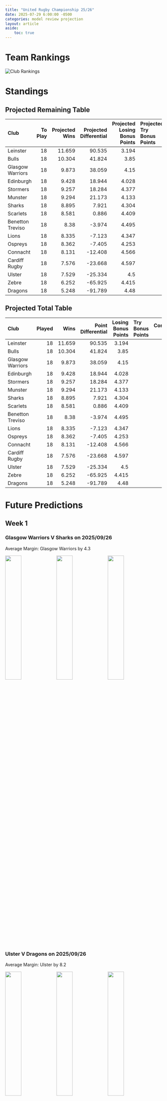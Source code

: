 ```yaml
---  
title: "United Rugby Championship 25/26"  
date: 2025-07-29 6:00:00 -0500  
categories: model review projection  
layout: article  
aside:  
    toc: true  
---
```

# Team Rankings


![Club Rankings](plots/rankings_United_Rugby_Championship_2526.png)
# Standings

## Projected Remaining Table


| Club             |   To Play |   Projected Wins |   Projected Differential |   Projected Losing Bonus Points | Projected Try Bonus Points   |   Projected Competition Points |
|:-----------------|----------:|-----------------:|-------------------------:|--------------------------------:|:-----------------------------|-------------------------------:|
| Leinster         |        18 |           11.659 |                   90.535 |                           3.194 |                              |                         51.292 |
| Bulls            |        18 |           10.304 |                   41.824 |                           3.85  |                              |                         46.876 |
| Glasgow Warriors |        18 |            9.873 |                   38.059 |                           4.15  |                              |                         45.426 |
| Edinburgh        |        18 |            9.428 |                   18.944 |                           4.028 |                              |                         43.554 |
| Stormers         |        18 |            9.257 |                   18.284 |                           4.377 |                              |                         43.251 |
| Munster          |        18 |            9.294 |                   21.173 |                           4.133 |                              |                         42.913 |
| Sharks           |        18 |            8.895 |                    7.921 |                           4.304 |                              |                         41.692 |
| Scarlets         |        18 |            8.581 |                    0.886 |                           4.409 |                              |                         40.531 |
| Benetton Treviso |        18 |            8.38  |                   -3.974 |                           4.495 |                              |                         39.921 |
| Lions            |        18 |            8.335 |                   -7.123 |                           4.347 |                              |                         39.565 |
| Ospreys          |        18 |            8.362 |                   -7.405 |                           4.253 |                              |                         39.377 |
| Connacht         |        18 |            8.131 |                  -12.408 |                           4.566 |                              |                         38.832 |
| Cardiff Rugby    |        18 |            7.576 |                  -23.668 |                           4.597 |                              |                         36.635 |
| Ulster           |        18 |            7.529 |                  -25.334 |                           4.5   |                              |                         36.29  |
| Zebre            |        18 |            6.252 |                  -65.925 |                           4.415 |                              |                         31.037 |
| Dragons          |        18 |            5.248 |                  -91.789 |                           4.48  |                              |                         26.906 |



## Projected Total Table


| Club             |   Played |   Wins |   Point Differential |   Losing Bonus Points | Try Bonus Points   |   Competition Points |
|:-----------------|---------:|-------:|---------------------:|----------------------:|:-------------------|---------------------:|
| Leinster         |       18 | 11.659 |               90.535 |                 3.194 |                    |               51.292 |
| Bulls            |       18 | 10.304 |               41.824 |                 3.85  |                    |               46.876 |
| Glasgow Warriors |       18 |  9.873 |               38.059 |                 4.15  |                    |               45.426 |
| Edinburgh        |       18 |  9.428 |               18.944 |                 4.028 |                    |               43.554 |
| Stormers         |       18 |  9.257 |               18.284 |                 4.377 |                    |               43.251 |
| Munster          |       18 |  9.294 |               21.173 |                 4.133 |                    |               42.913 |
| Sharks           |       18 |  8.895 |                7.921 |                 4.304 |                    |               41.692 |
| Scarlets         |       18 |  8.581 |                0.886 |                 4.409 |                    |               40.531 |
| Benetton Treviso |       18 |  8.38  |               -3.974 |                 4.495 |                    |               39.921 |
| Lions            |       18 |  8.335 |               -7.123 |                 4.347 |                    |               39.565 |
| Ospreys          |       18 |  8.362 |               -7.405 |                 4.253 |                    |               39.377 |
| Connacht         |       18 |  8.131 |              -12.408 |                 4.566 |                    |               38.832 |
| Cardiff Rugby    |       18 |  7.576 |              -23.668 |                 4.597 |                    |               36.635 |
| Ulster           |       18 |  7.529 |              -25.334 |                 4.5   |                    |               36.29  |
| Zebre            |       18 |  6.252 |              -65.925 |                 4.415 |                    |               31.037 |
| Dragons          |       18 |  5.248 |              -91.789 |                 4.48  |                    |               26.906 |



# Future Predictions

## Week 1

### Glasgow Warriors V Sharks on 2025/09/26


Average Margin: Glasgow Warriors by 4.3

<p float="left">
<img src="plots\2025-09-26-GlasgowWarriors_V_Sharks_performances.png" width="32%" />
<img src="plots\2025-09-26-GlasgowWarriors_V_Sharks_resultbar.png" width="32%" />
<img src="plots\2025-09-26-GlasgowWarriors_V_Sharks_spreads.png" width="32%" />
</p>

### Ulster V Dragons on 2025/09/26


Average Margin: Ulster by 8.2

<p float="left">
<img src="plots\2025-09-26-Ulster_V_Dragons_performances.png" width="32%" />
<img src="plots\2025-09-26-Ulster_V_Dragons_resultbar.png" width="32%" />
<img src="plots\2025-09-26-Ulster_V_Dragons_spreads.png" width="32%" />
</p>

### Stormers V Leinster on 2025/09/26


Average Margin: Leinster by 1.7

<p float="left">
<img src="plots\2025-09-26-Stormers_V_Leinster_performances.png" width="32%" />
<img src="plots\2025-09-26-Stormers_V_Leinster_resultbar.png" width="32%" />
<img src="plots\2025-09-26-Stormers_V_Leinster_spreads.png" width="32%" />
</p>

### Cardiff Rugby V Lions on 2025/09/27


Average Margin: Cardiff Rugby by 0.6

<p float="left">
<img src="plots\2025-09-27-CardiffRugby_V_Lions_performances.png" width="32%" />
<img src="plots\2025-09-27-CardiffRugby_V_Lions_resultbar.png" width="32%" />
<img src="plots\2025-09-27-CardiffRugby_V_Lions_spreads.png" width="32%" />
</p>

### Connacht V Benetton Treviso on 2025/09/27


Average Margin: Connacht by 3.3

<p float="left">
<img src="plots\2025-09-27-Connacht_V_BenettonTreviso_performances.png" width="32%" />
<img src="plots\2025-09-27-Connacht_V_BenettonTreviso_resultbar.png" width="32%" />
<img src="plots\2025-09-27-Connacht_V_BenettonTreviso_spreads.png" width="32%" />
</p>

### Bulls V Ospreys on 2025/09/27


Average Margin: Bulls by 6.6

<p float="left">
<img src="plots\2025-09-27-Bulls_V_Ospreys_performances.png" width="32%" />
<img src="plots\2025-09-27-Bulls_V_Ospreys_resultbar.png" width="32%" />
<img src="plots\2025-09-27-Bulls_V_Ospreys_spreads.png" width="32%" />
</p>

### Zebre V Edinburgh on 2025/09/27


Average Margin: Edinburgh by 3.3

<p float="left">
<img src="plots\2025-09-27-Zebre_V_Edinburgh_performances.png" width="32%" />
<img src="plots\2025-09-27-Zebre_V_Edinburgh_resultbar.png" width="32%" />
<img src="plots\2025-09-27-Zebre_V_Edinburgh_spreads.png" width="32%" />
</p>

### Scarlets V Munster on 2025/09/27


Average Margin: Scarlets by 0.3

<p float="left">
<img src="plots\2025-09-27-Scarlets_V_Munster_performances.png" width="32%" />
<img src="plots\2025-09-27-Scarlets_V_Munster_resultbar.png" width="32%" />
<img src="plots\2025-09-27-Scarlets_V_Munster_spreads.png" width="32%" />
</p>

## Week 2

### Edinburgh V Ulster on 2025/10/03


Average Margin: Edinburgh by 5.6

<p float="left">
<img src="plots\2025-10-03-Edinburgh_V_Ulster_performances.png" width="32%" />
<img src="plots\2025-10-03-Edinburgh_V_Ulster_resultbar.png" width="32%" />
<img src="plots\2025-10-03-Edinburgh_V_Ulster_spreads.png" width="32%" />
</p>

### Stormers V Ospreys on 2025/10/03


Average Margin: Stormers by 4.7

<p float="left">
<img src="plots\2025-10-03-Stormers_V_Ospreys_performances.png" width="32%" />
<img src="plots\2025-10-03-Stormers_V_Ospreys_resultbar.png" width="32%" />
<img src="plots\2025-10-03-Stormers_V_Ospreys_spreads.png" width="32%" />
</p>

### Dragons V Sharks on 2025/10/03


Average Margin: Sharks by 4.6

<p float="left">
<img src="plots\2025-10-03-Dragons_V_Sharks_performances.png" width="32%" />
<img src="plots\2025-10-03-Dragons_V_Sharks_resultbar.png" width="32%" />
<img src="plots\2025-10-03-Dragons_V_Sharks_spreads.png" width="32%" />
</p>

### Connacht V Scarlets on 2025/10/03


Average Margin: Connacht by 2.8

<p float="left">
<img src="plots\2025-10-03-Connacht_V_Scarlets_performances.png" width="32%" />
<img src="plots\2025-10-03-Connacht_V_Scarlets_resultbar.png" width="32%" />
<img src="plots\2025-10-03-Connacht_V_Scarlets_spreads.png" width="32%" />
</p>

### Munster V Cardiff Rugby on 2025/10/04


Average Margin: Munster by 5.9

<p float="left">
<img src="plots\2025-10-04-Munster_V_CardiffRugby_performances.png" width="32%" />
<img src="plots\2025-10-04-Munster_V_CardiffRugby_resultbar.png" width="32%" />
<img src="plots\2025-10-04-Munster_V_CardiffRugby_spreads.png" width="32%" />
</p>

### Bulls V Leinster on 2025/10/04


Average Margin: Leinster by 0.2

<p float="left">
<img src="plots\2025-10-04-Bulls_V_Leinster_performances.png" width="32%" />
<img src="plots\2025-10-04-Bulls_V_Leinster_resultbar.png" width="32%" />
<img src="plots\2025-10-04-Bulls_V_Leinster_spreads.png" width="32%" />
</p>

### Benetton Treviso V Glasgow Warriors on 2025/10/04


Average Margin: Benetton Treviso by 0.4

<p float="left">
<img src="plots\2025-10-04-BenettonTreviso_V_GlasgowWarriors_performances.png" width="32%" />
<img src="plots\2025-10-04-BenettonTreviso_V_GlasgowWarriors_resultbar.png" width="32%" />
<img src="plots\2025-10-04-BenettonTreviso_V_GlasgowWarriors_spreads.png" width="32%" />
</p>

### Zebre V Lions on 2025/10/04


Average Margin: Lions by 1.5

<p float="left">
<img src="plots\2025-10-04-Zebre_V_Lions_performances.png" width="32%" />
<img src="plots\2025-10-04-Zebre_V_Lions_resultbar.png" width="32%" />
<img src="plots\2025-10-04-Zebre_V_Lions_spreads.png" width="32%" />
</p>

## Week 3

### Munster V Edinburgh on 2025/10/10


Average Margin: Munster by 3.7

<p float="left">
<img src="plots\2025-10-10-Munster_V_Edinburgh_performances.png" width="32%" />
<img src="plots\2025-10-10-Munster_V_Edinburgh_resultbar.png" width="32%" />
<img src="plots\2025-10-10-Munster_V_Edinburgh_spreads.png" width="32%" />
</p>

### Scarlets V Stormers on 2025/10/10


Average Margin: Scarlets by 0.8

<p float="left">
<img src="plots\2025-10-10-Scarlets_V_Stormers_performances.png" width="32%" />
<img src="plots\2025-10-10-Scarlets_V_Stormers_resultbar.png" width="32%" />
<img src="plots\2025-10-10-Scarlets_V_Stormers_spreads.png" width="32%" />
</p>

### Ospreys V Zebre on 2025/10/11


Average Margin: Ospreys by 5.9

<p float="left">
<img src="plots\2025-10-11-Ospreys_V_Zebre_performances.png" width="32%" />
<img src="plots\2025-10-11-Ospreys_V_Zebre_resultbar.png" width="32%" />
<img src="plots\2025-10-11-Ospreys_V_Zebre_spreads.png" width="32%" />
</p>

### Leinster V Sharks on 2025/10/11


Average Margin: Leinster by 8.2

<p float="left">
<img src="plots\2025-10-11-Leinster_V_Sharks_performances.png" width="32%" />
<img src="plots\2025-10-11-Leinster_V_Sharks_resultbar.png" width="32%" />
<img src="plots\2025-10-11-Leinster_V_Sharks_spreads.png" width="32%" />
</p>

### Glasgow Warriors V Dragons on 2025/10/11


Average Margin: Glasgow Warriors by 10.7

<p float="left">
<img src="plots\2025-10-11-GlasgowWarriors_V_Dragons_performances.png" width="32%" />
<img src="plots\2025-10-11-GlasgowWarriors_V_Dragons_resultbar.png" width="32%" />
<img src="plots\2025-10-11-GlasgowWarriors_V_Dragons_spreads.png" width="32%" />
</p>

### Benetton Treviso V Lions on 2025/10/11


Average Margin: Benetton Treviso by 3.0

<p float="left">
<img src="plots\2025-10-11-BenettonTreviso_V_Lions_performances.png" width="32%" />
<img src="plots\2025-10-11-BenettonTreviso_V_Lions_resultbar.png" width="32%" />
<img src="plots\2025-10-11-BenettonTreviso_V_Lions_spreads.png" width="32%" />
</p>

### Ulster V Bulls on 2025/10/11


Average Margin: Bulls by 1.6

<p float="left">
<img src="plots\2025-10-11-Ulster_V_Bulls_performances.png" width="32%" />
<img src="plots\2025-10-11-Ulster_V_Bulls_resultbar.png" width="32%" />
<img src="plots\2025-10-11-Ulster_V_Bulls_spreads.png" width="32%" />
</p>

### Cardiff Rugby V Connacht on 2025/10/11


Average Margin: Cardiff Rugby by 1.2

<p float="left">
<img src="plots\2025-10-11-CardiffRugby_V_Connacht_performances.png" width="32%" />
<img src="plots\2025-10-11-CardiffRugby_V_Connacht_resultbar.png" width="32%" />
<img src="plots\2025-10-11-CardiffRugby_V_Connacht_spreads.png" width="32%" />
</p>

## Week 4

### Dragons V Cardiff Rugby on 2025/10/17


Average Margin: Cardiff Rugby by 2.2

<p float="left">
<img src="plots\2025-10-17-Dragons_V_CardiffRugby_performances.png" width="32%" />
<img src="plots\2025-10-17-Dragons_V_CardiffRugby_resultbar.png" width="32%" />
<img src="plots\2025-10-17-Dragons_V_CardiffRugby_spreads.png" width="32%" />
</p>

### Connacht V Bulls on 2025/10/17


Average Margin: Bulls by 0.4

<p float="left">
<img src="plots\2025-10-17-Connacht_V_Bulls_performances.png" width="32%" />
<img src="plots\2025-10-17-Connacht_V_Bulls_resultbar.png" width="32%" />
<img src="plots\2025-10-17-Connacht_V_Bulls_spreads.png" width="32%" />
</p>

### Edinburgh V Benetton Treviso on 2025/10/17


Average Margin: Edinburgh by 4.0

<p float="left">
<img src="plots\2025-10-17-Edinburgh_V_BenettonTreviso_performances.png" width="32%" />
<img src="plots\2025-10-17-Edinburgh_V_BenettonTreviso_resultbar.png" width="32%" />
<img src="plots\2025-10-17-Edinburgh_V_BenettonTreviso_spreads.png" width="32%" />
</p>

### Lions V Scarlets on 2025/10/18


Average Margin: Lions by 3.0

<p float="left">
<img src="plots\2025-10-18-Lions_V_Scarlets_performances.png" width="32%" />
<img src="plots\2025-10-18-Lions_V_Scarlets_resultbar.png" width="32%" />
<img src="plots\2025-10-18-Lions_V_Scarlets_spreads.png" width="32%" />
</p>

### Sharks V Ulster on 2025/10/18


Average Margin: Sharks by 5.4

<p float="left">
<img src="plots\2025-10-18-Sharks_V_Ulster_performances.png" width="32%" />
<img src="plots\2025-10-18-Sharks_V_Ulster_resultbar.png" width="32%" />
<img src="plots\2025-10-18-Sharks_V_Ulster_spreads.png" width="32%" />
</p>

### Leinster V Munster on 2025/10/18


Average Margin: Leinster by 7.0

<p float="left">
<img src="plots\2025-10-18-Leinster_V_Munster_performances.png" width="32%" />
<img src="plots\2025-10-18-Leinster_V_Munster_resultbar.png" width="32%" />
<img src="plots\2025-10-18-Leinster_V_Munster_spreads.png" width="32%" />
</p>

### Zebre V Stormers on 2025/10/18


Average Margin: Stormers by 3.0

<p float="left">
<img src="plots\2025-10-18-Zebre_V_Stormers_performances.png" width="32%" />
<img src="plots\2025-10-18-Zebre_V_Stormers_resultbar.png" width="32%" />
<img src="plots\2025-10-18-Zebre_V_Stormers_spreads.png" width="32%" />
</p>

### Ospreys V Glasgow Warriors on 2025/10/18


Average Margin: Glasgow Warriors by 0.1

<p float="left">
<img src="plots\2025-10-18-Ospreys_V_GlasgowWarriors_performances.png" width="32%" />
<img src="plots\2025-10-18-Ospreys_V_GlasgowWarriors_resultbar.png" width="32%" />
<img src="plots\2025-10-18-Ospreys_V_GlasgowWarriors_spreads.png" width="32%" />
</p>

## Week 5

### Glasgow Warriors V Bulls on 2025/10/24


Average Margin: Glasgow Warriors by 2.7

<p float="left">
<img src="plots\2025-10-24-GlasgowWarriors_V_Bulls_performances.png" width="32%" />
<img src="plots\2025-10-24-GlasgowWarriors_V_Bulls_resultbar.png" width="32%" />
<img src="plots\2025-10-24-GlasgowWarriors_V_Bulls_spreads.png" width="32%" />
</p>

### Lions V Ulster on 2025/10/25


Average Margin: Lions by 4.3

<p float="left">
<img src="plots\2025-10-25-Lions_V_Ulster_performances.png" width="32%" />
<img src="plots\2025-10-25-Lions_V_Ulster_resultbar.png" width="32%" />
<img src="plots\2025-10-25-Lions_V_Ulster_spreads.png" width="32%" />
</p>

### Benetton Treviso V Stormers on 2025/10/25


Average Margin: Benetton Treviso by 1.7

<p float="left">
<img src="plots\2025-10-25-BenettonTreviso_V_Stormers_performances.png" width="32%" />
<img src="plots\2025-10-25-BenettonTreviso_V_Stormers_resultbar.png" width="32%" />
<img src="plots\2025-10-25-BenettonTreviso_V_Stormers_spreads.png" width="32%" />
</p>

### Munster V Connacht on 2025/10/25


Average Margin: Munster by 4.8

<p float="left">
<img src="plots\2025-10-25-Munster_V_Connacht_performances.png" width="32%" />
<img src="plots\2025-10-25-Munster_V_Connacht_resultbar.png" width="32%" />
<img src="plots\2025-10-25-Munster_V_Connacht_spreads.png" width="32%" />
</p>

### Cardiff Rugby V Edinburgh on 2025/10/25


Average Margin: Edinburgh by 0.3

<p float="left">
<img src="plots\2025-10-25-CardiffRugby_V_Edinburgh_performances.png" width="32%" />
<img src="plots\2025-10-25-CardiffRugby_V_Edinburgh_resultbar.png" width="32%" />
<img src="plots\2025-10-25-CardiffRugby_V_Edinburgh_spreads.png" width="32%" />
</p>

### Dragons V Ospreys on 2025/10/25


Average Margin: Ospreys by 3.3

<p float="left">
<img src="plots\2025-10-25-Dragons_V_Ospreys_performances.png" width="32%" />
<img src="plots\2025-10-25-Dragons_V_Ospreys_resultbar.png" width="32%" />
<img src="plots\2025-10-25-Dragons_V_Ospreys_spreads.png" width="32%" />
</p>

### Leinster V Zebre on 2025/10/25


Average Margin: Leinster by 12.6

<p float="left">
<img src="plots\2025-10-25-Leinster_V_Zebre_performances.png" width="32%" />
<img src="plots\2025-10-25-Leinster_V_Zebre_resultbar.png" width="32%" />
<img src="plots\2025-10-25-Leinster_V_Zebre_spreads.png" width="32%" />
</p>

### Sharks V Scarlets on 2025/10/25


Average Margin: Sharks by 3.8

<p float="left">
<img src="plots\2025-10-25-Sharks_V_Scarlets_performances.png" width="32%" />
<img src="plots\2025-10-25-Sharks_V_Scarlets_resultbar.png" width="32%" />
<img src="plots\2025-10-25-Sharks_V_Scarlets_spreads.png" width="32%" />
</p>

## Week 6

### Ulster V Benetton Treviso on 2025/11/28


Average Margin: Ulster by 2.3

<p float="left">
<img src="plots\2025-11-28-Ulster_V_BenettonTreviso_performances.png" width="32%" />
<img src="plots\2025-11-28-Ulster_V_BenettonTreviso_resultbar.png" width="32%" />
<img src="plots\2025-11-28-Ulster_V_BenettonTreviso_spreads.png" width="32%" />
</p>

### Dragons V Leinster on 2025/11/28


Average Margin: Leinster by 7.7

<p float="left">
<img src="plots\2025-11-28-Dragons_V_Leinster_performances.png" width="32%" />
<img src="plots\2025-11-28-Dragons_V_Leinster_resultbar.png" width="32%" />
<img src="plots\2025-11-28-Dragons_V_Leinster_spreads.png" width="32%" />
</p>

### Munster V Stormers on 2025/11/29


Average Margin: Munster by 2.7

<p float="left">
<img src="plots\2025-11-29-Munster_V_Stormers_performances.png" width="32%" />
<img src="plots\2025-11-29-Munster_V_Stormers_resultbar.png" width="32%" />
<img src="plots\2025-11-29-Munster_V_Stormers_spreads.png" width="32%" />
</p>

### Edinburgh V Ospreys on 2025/11/29


Average Margin: Edinburgh by 4.6

<p float="left">
<img src="plots\2025-11-29-Edinburgh_V_Ospreys_performances.png" width="32%" />
<img src="plots\2025-11-29-Edinburgh_V_Ospreys_resultbar.png" width="32%" />
<img src="plots\2025-11-29-Edinburgh_V_Ospreys_spreads.png" width="32%" />
</p>

### Bulls V Lions on 2025/11/29


Average Margin: Bulls by 6.1

<p float="left">
<img src="plots\2025-11-29-Bulls_V_Lions_performances.png" width="32%" />
<img src="plots\2025-11-29-Bulls_V_Lions_resultbar.png" width="32%" />
<img src="plots\2025-11-29-Bulls_V_Lions_spreads.png" width="32%" />
</p>

### Connacht V Sharks on 2025/11/29


Average Margin: Connacht by 2.0

<p float="left">
<img src="plots\2025-11-29-Connacht_V_Sharks_performances.png" width="32%" />
<img src="plots\2025-11-29-Connacht_V_Sharks_resultbar.png" width="32%" />
<img src="plots\2025-11-29-Connacht_V_Sharks_spreads.png" width="32%" />
</p>

### Zebre V Cardiff Rugby on 2025/11/29


Average Margin: Zebre by 1.4

<p float="left">
<img src="plots\2025-11-29-Zebre_V_CardiffRugby_performances.png" width="32%" />
<img src="plots\2025-11-29-Zebre_V_CardiffRugby_resultbar.png" width="32%" />
<img src="plots\2025-11-29-Zebre_V_CardiffRugby_spreads.png" width="32%" />
</p>

### Scarlets V Glasgow Warriors on 2025/11/29


Average Margin: Scarlets by 0.6

<p float="left">
<img src="plots\2025-11-29-Scarlets_V_GlasgowWarriors_performances.png" width="32%" />
<img src="plots\2025-11-29-Scarlets_V_GlasgowWarriors_resultbar.png" width="32%" />
<img src="plots\2025-11-29-Scarlets_V_GlasgowWarriors_spreads.png" width="32%" />
</p>

## Week 7

### Leinster V Ulster on 2025/12/19


Average Margin: Leinster by 9.4

<p float="left">
<img src="plots\2025-12-19-Leinster_V_Ulster_performances.png" width="32%" />
<img src="plots\2025-12-19-Leinster_V_Ulster_resultbar.png" width="32%" />
<img src="plots\2025-12-19-Leinster_V_Ulster_spreads.png" width="32%" />
</p>

### Cardiff Rugby V Scarlets on 2025/12/19


Average Margin: Cardiff Rugby by 1.1

<p float="left">
<img src="plots\2025-12-19-CardiffRugby_V_Scarlets_performances.png" width="32%" />
<img src="plots\2025-12-19-CardiffRugby_V_Scarlets_resultbar.png" width="32%" />
<img src="plots\2025-12-19-CardiffRugby_V_Scarlets_spreads.png" width="32%" />
</p>

### Benetton Treviso V Zebre on 2025/12/20


Average Margin: Benetton Treviso by 6.2

<p float="left">
<img src="plots\2025-12-20-BenettonTreviso_V_Zebre_performances.png" width="32%" />
<img src="plots\2025-12-20-BenettonTreviso_V_Zebre_resultbar.png" width="32%" />
<img src="plots\2025-12-20-BenettonTreviso_V_Zebre_spreads.png" width="32%" />
</p>

### Stormers V Lions on 2025/12/20


Average Margin: Stormers by 4.5

<p float="left">
<img src="plots\2025-12-20-Stormers_V_Lions_performances.png" width="32%" />
<img src="plots\2025-12-20-Stormers_V_Lions_resultbar.png" width="32%" />
<img src="plots\2025-12-20-Stormers_V_Lions_spreads.png" width="32%" />
</p>

### Ospreys V Munster on 2025/12/20


Average Margin: Ospreys by 1.0

<p float="left">
<img src="plots\2025-12-20-Ospreys_V_Munster_performances.png" width="32%" />
<img src="plots\2025-12-20-Ospreys_V_Munster_resultbar.png" width="32%" />
<img src="plots\2025-12-20-Ospreys_V_Munster_spreads.png" width="32%" />
</p>

### Dragons V Connacht on 2025/12/20


Average Margin: Connacht by 2.3

<p float="left">
<img src="plots\2025-12-20-Dragons_V_Connacht_performances.png" width="32%" />
<img src="plots\2025-12-20-Dragons_V_Connacht_resultbar.png" width="32%" />
<img src="plots\2025-12-20-Dragons_V_Connacht_spreads.png" width="32%" />
</p>

### Sharks V Bulls on 2025/12/20


Average Margin: Sharks by 0.2

<p float="left">
<img src="plots\2025-12-20-Sharks_V_Bulls_performances.png" width="32%" />
<img src="plots\2025-12-20-Sharks_V_Bulls_resultbar.png" width="32%" />
<img src="plots\2025-12-20-Sharks_V_Bulls_spreads.png" width="32%" />
</p>

### Glasgow Warriors V Edinburgh on 2025/12/20


Average Margin: Glasgow Warriors by 4.1

<p float="left">
<img src="plots\2025-12-20-GlasgowWarriors_V_Edinburgh_performances.png" width="32%" />
<img src="plots\2025-12-20-GlasgowWarriors_V_Edinburgh_resultbar.png" width="32%" />
<img src="plots\2025-12-20-GlasgowWarriors_V_Edinburgh_spreads.png" width="32%" />
</p>

## Week 8

### Lions V Sharks on 2025/12/25


Average Margin: Lions by 1.8

<p float="left">
<img src="plots\2025-12-25-Lions_V_Sharks_performances.png" width="32%" />
<img src="plots\2025-12-25-Lions_V_Sharks_resultbar.png" width="32%" />
<img src="plots\2025-12-25-Lions_V_Sharks_spreads.png" width="32%" />
</p>

### Bulls V Stormers on 2025/12/25


Average Margin: Bulls by 3.9

<p float="left">
<img src="plots\2025-12-25-Bulls_V_Stormers_performances.png" width="32%" />
<img src="plots\2025-12-25-Bulls_V_Stormers_resultbar.png" width="32%" />
<img src="plots\2025-12-25-Bulls_V_Stormers_spreads.png" width="32%" />
</p>

### Cardiff Rugby V Dragons on 2025/12/26


Average Margin: Cardiff Rugby by 5.9

<p float="left">
<img src="plots\2025-12-26-CardiffRugby_V_Dragons_performances.png" width="32%" />
<img src="plots\2025-12-26-CardiffRugby_V_Dragons_resultbar.png" width="32%" />
<img src="plots\2025-12-26-CardiffRugby_V_Dragons_spreads.png" width="32%" />
</p>

### Scarlets V Ospreys on 2025/12/26


Average Margin: Scarlets by 3.7

<p float="left">
<img src="plots\2025-12-26-Scarlets_V_Ospreys_performances.png" width="32%" />
<img src="plots\2025-12-26-Scarlets_V_Ospreys_resultbar.png" width="32%" />
<img src="plots\2025-12-26-Scarlets_V_Ospreys_spreads.png" width="32%" />
</p>

### Edinburgh V Glasgow Warriors on 2025/12/27


Average Margin: Edinburgh by 1.7

<p float="left">
<img src="plots\2025-12-27-Edinburgh_V_GlasgowWarriors_performances.png" width="32%" />
<img src="plots\2025-12-27-Edinburgh_V_GlasgowWarriors_resultbar.png" width="32%" />
<img src="plots\2025-12-27-Edinburgh_V_GlasgowWarriors_spreads.png" width="32%" />
</p>

### Zebre V Benetton Treviso on 2025/12/27


Average Margin: Benetton Treviso by 0.5

<p float="left">
<img src="plots\2025-12-27-Zebre_V_BenettonTreviso_performances.png" width="32%" />
<img src="plots\2025-12-27-Zebre_V_BenettonTreviso_resultbar.png" width="32%" />
<img src="plots\2025-12-27-Zebre_V_BenettonTreviso_spreads.png" width="32%" />
</p>

### Munster V Leinster on 2025/12/27


Average Margin: Leinster by 0.4

<p float="left">
<img src="plots\2025-12-27-Munster_V_Leinster_performances.png" width="32%" />
<img src="plots\2025-12-27-Munster_V_Leinster_resultbar.png" width="32%" />
<img src="plots\2025-12-27-Munster_V_Leinster_spreads.png" width="32%" />
</p>

### Connacht V Ulster on 2025/12/27


Average Margin: Connacht by 3.9

<p float="left">
<img src="plots\2025-12-27-Connacht_V_Ulster_performances.png" width="32%" />
<img src="plots\2025-12-27-Connacht_V_Ulster_resultbar.png" width="32%" />
<img src="plots\2025-12-27-Connacht_V_Ulster_spreads.png" width="32%" />
</p>

## Week 9

### Dragons V Scarlets on 2026/01/01


Average Margin: Scarlets by 1.9

<p float="left">
<img src="plots\2026-01-01-Dragons_V_Scarlets_performances.png" width="32%" />
<img src="plots\2026-01-01-Dragons_V_Scarlets_resultbar.png" width="32%" />
<img src="plots\2026-01-01-Dragons_V_Scarlets_spreads.png" width="32%" />
</p>

### Ospreys V Cardiff Rugby on 2026/01/01


Average Margin: Ospreys by 3.7

<p float="left">
<img src="plots\2026-01-01-Ospreys_V_CardiffRugby_performances.png" width="32%" />
<img src="plots\2026-01-01-Ospreys_V_CardiffRugby_resultbar.png" width="32%" />
<img src="plots\2026-01-01-Ospreys_V_CardiffRugby_spreads.png" width="32%" />
</p>

### Ulster V Munster on 2026/01/02


Average Margin: Ulster by 1.1

<p float="left">
<img src="plots\2026-01-02-Ulster_V_Munster_performances.png" width="32%" />
<img src="plots\2026-01-02-Ulster_V_Munster_resultbar.png" width="32%" />
<img src="plots\2026-01-02-Ulster_V_Munster_spreads.png" width="32%" />
</p>

### Leinster V Connacht on 2026/01/03


Average Margin: Leinster by 8.6

<p float="left">
<img src="plots\2026-01-03-Leinster_V_Connacht_performances.png" width="32%" />
<img src="plots\2026-01-03-Leinster_V_Connacht_resultbar.png" width="32%" />
<img src="plots\2026-01-03-Leinster_V_Connacht_spreads.png" width="32%" />
</p>

### Benetton Treviso V Edinburgh on 2026/01/03


Average Margin: Benetton Treviso by 2.2

<p float="left">
<img src="plots\2026-01-03-BenettonTreviso_V_Edinburgh_performances.png" width="32%" />
<img src="plots\2026-01-03-BenettonTreviso_V_Edinburgh_resultbar.png" width="32%" />
<img src="plots\2026-01-03-BenettonTreviso_V_Edinburgh_spreads.png" width="32%" />
</p>

### Sharks V Lions on 2026/01/03


Average Margin: Sharks by 3.5

<p float="left">
<img src="plots\2026-01-03-Sharks_V_Lions_performances.png" width="32%" />
<img src="plots\2026-01-03-Sharks_V_Lions_resultbar.png" width="32%" />
<img src="plots\2026-01-03-Sharks_V_Lions_spreads.png" width="32%" />
</p>

### Stormers V Bulls on 2026/01/03


Average Margin: Stormers by 2.1

<p float="left">
<img src="plots\2026-01-03-Stormers_V_Bulls_performances.png" width="32%" />
<img src="plots\2026-01-03-Stormers_V_Bulls_resultbar.png" width="32%" />
<img src="plots\2026-01-03-Stormers_V_Bulls_spreads.png" width="32%" />
</p>

### Glasgow Warriors V Zebre on 2026/01/03


Average Margin: Glasgow Warriors by 7.2

<p float="left">
<img src="plots\2026-01-03-GlasgowWarriors_V_Zebre_performances.png" width="32%" />
<img src="plots\2026-01-03-GlasgowWarriors_V_Zebre_resultbar.png" width="32%" />
<img src="plots\2026-01-03-GlasgowWarriors_V_Zebre_spreads.png" width="32%" />
</p>

## Week 10

### Edinburgh V Bulls on 2026/01/23


Average Margin: Edinburgh by 0.7

<p float="left">
<img src="plots\2026-01-23-Edinburgh_V_Bulls_performances.png" width="32%" />
<img src="plots\2026-01-23-Edinburgh_V_Bulls_resultbar.png" width="32%" />
<img src="plots\2026-01-23-Edinburgh_V_Bulls_spreads.png" width="32%" />
</p>

### Munster V Dragons on 2026/01/23


Average Margin: Munster by 9.2

<p float="left">
<img src="plots\2026-01-23-Munster_V_Dragons_performances.png" width="32%" />
<img src="plots\2026-01-23-Munster_V_Dragons_resultbar.png" width="32%" />
<img src="plots\2026-01-23-Munster_V_Dragons_spreads.png" width="32%" />
</p>

### Ospreys V Lions on 2026/01/23


Average Margin: Ospreys by 2.7

<p float="left">
<img src="plots\2026-01-23-Ospreys_V_Lions_performances.png" width="32%" />
<img src="plots\2026-01-23-Ospreys_V_Lions_resultbar.png" width="32%" />
<img src="plots\2026-01-23-Ospreys_V_Lions_spreads.png" width="32%" />
</p>

### Connacht V Leinster on 2026/01/24


Average Margin: Leinster by 2.4

<p float="left">
<img src="plots\2026-01-24-Connacht_V_Leinster_performances.png" width="32%" />
<img src="plots\2026-01-24-Connacht_V_Leinster_resultbar.png" width="32%" />
<img src="plots\2026-01-24-Connacht_V_Leinster_spreads.png" width="32%" />
</p>

### Cardiff Rugby V Benetton Treviso on 2026/01/24


Average Margin: Cardiff Rugby by 1.3

<p float="left">
<img src="plots\2026-01-24-CardiffRugby_V_BenettonTreviso_performances.png" width="32%" />
<img src="plots\2026-01-24-CardiffRugby_V_BenettonTreviso_resultbar.png" width="32%" />
<img src="plots\2026-01-24-CardiffRugby_V_BenettonTreviso_spreads.png" width="32%" />
</p>

### Stormers V Sharks on 2026/01/24


Average Margin: Stormers by 2.8

<p float="left">
<img src="plots\2026-01-24-Stormers_V_Sharks_performances.png" width="32%" />
<img src="plots\2026-01-24-Stormers_V_Sharks_resultbar.png" width="32%" />
<img src="plots\2026-01-24-Stormers_V_Sharks_spreads.png" width="32%" />
</p>

### Zebre V Glasgow Warriors on 2026/01/24


Average Margin: Glasgow Warriors by 2.1

<p float="left">
<img src="plots\2026-01-24-Zebre_V_GlasgowWarriors_performances.png" width="32%" />
<img src="plots\2026-01-24-Zebre_V_GlasgowWarriors_resultbar.png" width="32%" />
<img src="plots\2026-01-24-Zebre_V_GlasgowWarriors_spreads.png" width="32%" />
</p>

### Scarlets V Ulster on 2026/01/24


Average Margin: Scarlets by 3.3

<p float="left">
<img src="plots\2026-01-24-Scarlets_V_Ulster_performances.png" width="32%" />
<img src="plots\2026-01-24-Scarlets_V_Ulster_resultbar.png" width="32%" />
<img src="plots\2026-01-24-Scarlets_V_Ulster_spreads.png" width="32%" />
</p>

## Week 11

### Glasgow Warriors V Munster on 2026/01/30


Average Margin: Glasgow Warriors by 3.3

<p float="left">
<img src="plots\2026-01-30-GlasgowWarriors_V_Munster_performances.png" width="32%" />
<img src="plots\2026-01-30-GlasgowWarriors_V_Munster_resultbar.png" width="32%" />
<img src="plots\2026-01-30-GlasgowWarriors_V_Munster_spreads.png" width="32%" />
</p>

### Benetton Treviso V Scarlets on 2026/01/30


Average Margin: Benetton Treviso by 2.4

<p float="left">
<img src="plots\2026-01-30-BenettonTreviso_V_Scarlets_performances.png" width="32%" />
<img src="plots\2026-01-30-BenettonTreviso_V_Scarlets_resultbar.png" width="32%" />
<img src="plots\2026-01-30-BenettonTreviso_V_Scarlets_spreads.png" width="32%" />
</p>

### Lions V Bulls on 2026/01/31


Average Margin: Lions by 0.3

<p float="left">
<img src="plots\2026-01-31-Lions_V_Bulls_performances.png" width="32%" />
<img src="plots\2026-01-31-Lions_V_Bulls_resultbar.png" width="32%" />
<img src="plots\2026-01-31-Lions_V_Bulls_spreads.png" width="32%" />
</p>

### Ospreys V Dragons on 2026/01/31


Average Margin: Ospreys by 6.6

<p float="left">
<img src="plots\2026-01-31-Ospreys_V_Dragons_performances.png" width="32%" />
<img src="plots\2026-01-31-Ospreys_V_Dragons_resultbar.png" width="32%" />
<img src="plots\2026-01-31-Ospreys_V_Dragons_spreads.png" width="32%" />
</p>

### Ulster V Cardiff Rugby on 2026/01/31


Average Margin: Ulster by 3.5

<p float="left">
<img src="plots\2026-01-31-Ulster_V_CardiffRugby_performances.png" width="32%" />
<img src="plots\2026-01-31-Ulster_V_CardiffRugby_resultbar.png" width="32%" />
<img src="plots\2026-01-31-Ulster_V_CardiffRugby_spreads.png" width="32%" />
</p>

### Sharks V Stormers on 2026/01/31


Average Margin: Sharks by 1.3

<p float="left">
<img src="plots\2026-01-31-Sharks_V_Stormers_performances.png" width="32%" />
<img src="plots\2026-01-31-Sharks_V_Stormers_resultbar.png" width="32%" />
<img src="plots\2026-01-31-Sharks_V_Stormers_spreads.png" width="32%" />
</p>

### Zebre V Connacht on 2026/01/31


Average Margin: Zebre by 0.6

<p float="left">
<img src="plots\2026-01-31-Zebre_V_Connacht_performances.png" width="32%" />
<img src="plots\2026-01-31-Zebre_V_Connacht_resultbar.png" width="32%" />
<img src="plots\2026-01-31-Zebre_V_Connacht_spreads.png" width="32%" />
</p>

### Leinster V Edinburgh on 2026/01/31


Average Margin: Leinster by 6.7

<p float="left">
<img src="plots\2026-01-31-Leinster_V_Edinburgh_performances.png" width="32%" />
<img src="plots\2026-01-31-Leinster_V_Edinburgh_resultbar.png" width="32%" />
<img src="plots\2026-01-31-Leinster_V_Edinburgh_spreads.png" width="32%" />
</p>

## Week 12

### Edinburgh V Scarlets on 2026/02/27


Average Margin: Edinburgh by 4.1

<p float="left">
<img src="plots\2026-02-27-Edinburgh_V_Scarlets_performances.png" width="32%" />
<img src="plots\2026-02-27-Edinburgh_V_Scarlets_resultbar.png" width="32%" />
<img src="plots\2026-02-27-Edinburgh_V_Scarlets_spreads.png" width="32%" />
</p>

### Cardiff Rugby V Leinster on 2026/02/27


Average Margin: Leinster by 2.6

<p float="left">
<img src="plots\2026-02-27-CardiffRugby_V_Leinster_performances.png" width="32%" />
<img src="plots\2026-02-27-CardiffRugby_V_Leinster_resultbar.png" width="32%" />
<img src="plots\2026-02-27-CardiffRugby_V_Leinster_spreads.png" width="32%" />
</p>

### Munster V Zebre on 2026/02/28


Average Margin: Munster by 6.3

<p float="left">
<img src="plots\2026-02-28-Munster_V_Zebre_performances.png" width="32%" />
<img src="plots\2026-02-28-Munster_V_Zebre_resultbar.png" width="32%" />
<img src="plots\2026-02-28-Munster_V_Zebre_spreads.png" width="32%" />
</p>

### Connacht V Glasgow Warriors on 2026/02/28


Average Margin: Connacht by 1.1

<p float="left">
<img src="plots\2026-02-28-Connacht_V_GlasgowWarriors_performances.png" width="32%" />
<img src="plots\2026-02-28-Connacht_V_GlasgowWarriors_resultbar.png" width="32%" />
<img src="plots\2026-02-28-Connacht_V_GlasgowWarriors_spreads.png" width="32%" />
</p>

### Bulls V Sharks on 2026/02/28


Average Margin: Bulls by 4.2

<p float="left">
<img src="plots\2026-02-28-Bulls_V_Sharks_performances.png" width="32%" />
<img src="plots\2026-02-28-Bulls_V_Sharks_resultbar.png" width="32%" />
<img src="plots\2026-02-28-Bulls_V_Sharks_spreads.png" width="32%" />
</p>

### Dragons V Benetton Treviso on 2026/02/28


Average Margin: Benetton Treviso by 1.1

<p float="left">
<img src="plots\2026-02-28-Dragons_V_BenettonTreviso_performances.png" width="32%" />
<img src="plots\2026-02-28-Dragons_V_BenettonTreviso_resultbar.png" width="32%" />
<img src="plots\2026-02-28-Dragons_V_BenettonTreviso_spreads.png" width="32%" />
</p>

### Ospreys V Ulster on 2026/02/28


Average Margin: Ospreys by 2.9

<p float="left">
<img src="plots\2026-02-28-Ospreys_V_Ulster_performances.png" width="32%" />
<img src="plots\2026-02-28-Ospreys_V_Ulster_resultbar.png" width="32%" />
<img src="plots\2026-02-28-Ospreys_V_Ulster_spreads.png" width="32%" />
</p>

### Lions V Stormers on 2026/02/28


Average Margin: Lions by 1.9

<p float="left">
<img src="plots\2026-02-28-Lions_V_Stormers_performances.png" width="32%" />
<img src="plots\2026-02-28-Lions_V_Stormers_resultbar.png" width="32%" />
<img src="plots\2026-02-28-Lions_V_Stormers_spreads.png" width="32%" />
</p>

## Week 13

### Bulls V Cardiff Rugby on 2026/03/20


Average Margin: Bulls by 6.7

<p float="left">
<img src="plots\2026-03-20-Bulls_V_CardiffRugby_performances.png" width="32%" />
<img src="plots\2026-03-20-Bulls_V_CardiffRugby_resultbar.png" width="32%" />
<img src="plots\2026-03-20-Bulls_V_CardiffRugby_spreads.png" width="32%" />
</p>

### Scarlets V Zebre on 2026/03/20


Average Margin: Scarlets by 5.4

<p float="left">
<img src="plots\2026-03-20-Scarlets_V_Zebre_performances.png" width="32%" />
<img src="plots\2026-03-20-Scarlets_V_Zebre_resultbar.png" width="32%" />
<img src="plots\2026-03-20-Scarlets_V_Zebre_spreads.png" width="32%" />
</p>

### Ulster V Connacht on 2026/03/20


Average Margin: Ulster by 2.8

<p float="left">
<img src="plots\2026-03-20-Ulster_V_Connacht_performances.png" width="32%" />
<img src="plots\2026-03-20-Ulster_V_Connacht_resultbar.png" width="32%" />
<img src="plots\2026-03-20-Ulster_V_Connacht_spreads.png" width="32%" />
</p>

### Sharks V Munster on 2026/03/21


Average Margin: Sharks by 2.0

<p float="left">
<img src="plots\2026-03-21-Sharks_V_Munster_performances.png" width="32%" />
<img src="plots\2026-03-21-Sharks_V_Munster_resultbar.png" width="32%" />
<img src="plots\2026-03-21-Sharks_V_Munster_spreads.png" width="32%" />
</p>

### Benetton Treviso V Ospreys on 2026/03/21


Average Margin: Benetton Treviso by 3.5

<p float="left">
<img src="plots\2026-03-21-BenettonTreviso_V_Ospreys_performances.png" width="32%" />
<img src="plots\2026-03-21-BenettonTreviso_V_Ospreys_resultbar.png" width="32%" />
<img src="plots\2026-03-21-BenettonTreviso_V_Ospreys_spreads.png" width="32%" />
</p>

### Glasgow Warriors V Leinster on 2026/03/21


Average Margin: Glasgow Warriors by 0.8

<p float="left">
<img src="plots\2026-03-21-GlasgowWarriors_V_Leinster_performances.png" width="32%" />
<img src="plots\2026-03-21-GlasgowWarriors_V_Leinster_resultbar.png" width="32%" />
<img src="plots\2026-03-21-GlasgowWarriors_V_Leinster_spreads.png" width="32%" />
</p>

### Stormers V Dragons on 2026/03/21


Average Margin: Stormers by 6.9

<p float="left">
<img src="plots\2026-03-21-Stormers_V_Dragons_performances.png" width="32%" />
<img src="plots\2026-03-21-Stormers_V_Dragons_resultbar.png" width="32%" />
<img src="plots\2026-03-21-Stormers_V_Dragons_spreads.png" width="32%" />
</p>

### Lions V Edinburgh on 2026/03/21


Average Margin: Lions by 1.7

<p float="left">
<img src="plots\2026-03-21-Lions_V_Edinburgh_performances.png" width="32%" />
<img src="plots\2026-03-21-Lions_V_Edinburgh_resultbar.png" width="32%" />
<img src="plots\2026-03-21-Lions_V_Edinburgh_spreads.png" width="32%" />
</p>

## Week 14

### Sharks V Cardiff Rugby on 2026/03/27


Average Margin: Sharks by 5.0

<p float="left">
<img src="plots\2026-03-27-Sharks_V_CardiffRugby_performances.png" width="32%" />
<img src="plots\2026-03-27-Sharks_V_CardiffRugby_resultbar.png" width="32%" />
<img src="plots\2026-03-27-Sharks_V_CardiffRugby_spreads.png" width="32%" />
</p>

### Glasgow Warriors V Benetton Treviso on 2026/03/27


Average Margin: Glasgow Warriors by 4.9

<p float="left">
<img src="plots\2026-03-27-GlasgowWarriors_V_BenettonTreviso_performances.png" width="32%" />
<img src="plots\2026-03-27-GlasgowWarriors_V_BenettonTreviso_resultbar.png" width="32%" />
<img src="plots\2026-03-27-GlasgowWarriors_V_BenettonTreviso_spreads.png" width="32%" />
</p>

### Stormers V Edinburgh on 2026/03/28


Average Margin: Stormers by 2.6

<p float="left">
<img src="plots\2026-03-28-Stormers_V_Edinburgh_performances.png" width="32%" />
<img src="plots\2026-03-28-Stormers_V_Edinburgh_resultbar.png" width="32%" />
<img src="plots\2026-03-28-Stormers_V_Edinburgh_spreads.png" width="32%" />
</p>

### Bulls V Munster on 2026/03/28


Average Margin: Bulls by 4.2

<p float="left">
<img src="plots\2026-03-28-Bulls_V_Munster_performances.png" width="32%" />
<img src="plots\2026-03-28-Bulls_V_Munster_resultbar.png" width="32%" />
<img src="plots\2026-03-28-Bulls_V_Munster_spreads.png" width="32%" />
</p>

### Connacht V Ospreys on 2026/03/28


Average Margin: Connacht by 3.5

<p float="left">
<img src="plots\2026-03-28-Connacht_V_Ospreys_performances.png" width="32%" />
<img src="plots\2026-03-28-Connacht_V_Ospreys_resultbar.png" width="32%" />
<img src="plots\2026-03-28-Connacht_V_Ospreys_spreads.png" width="32%" />
</p>

### Zebre V Ulster on 2026/03/28


Average Margin: Zebre by 1.5

<p float="left">
<img src="plots\2026-03-28-Zebre_V_Ulster_performances.png" width="32%" />
<img src="plots\2026-03-28-Zebre_V_Ulster_resultbar.png" width="32%" />
<img src="plots\2026-03-28-Zebre_V_Ulster_spreads.png" width="32%" />
</p>

### Lions V Dragons on 2026/03/28


Average Margin: Lions by 6.5

<p float="left">
<img src="plots\2026-03-28-Lions_V_Dragons_performances.png" width="32%" />
<img src="plots\2026-03-28-Lions_V_Dragons_resultbar.png" width="32%" />
<img src="plots\2026-03-28-Lions_V_Dragons_spreads.png" width="32%" />
</p>

### Leinster V Scarlets on 2026/03/28


Average Margin: Leinster by 7.1

<p float="left">
<img src="plots\2026-03-28-Leinster_V_Scarlets_performances.png" width="32%" />
<img src="plots\2026-03-28-Leinster_V_Scarlets_resultbar.png" width="32%" />
<img src="plots\2026-03-28-Leinster_V_Scarlets_spreads.png" width="32%" />
</p>

## Week 15

### Edinburgh V Zebre on 2026/04/17


Average Margin: Edinburgh by 6.4

<p float="left">
<img src="plots\2026-04-17-Edinburgh_V_Zebre_performances.png" width="32%" />
<img src="plots\2026-04-17-Edinburgh_V_Zebre_resultbar.png" width="32%" />
<img src="plots\2026-04-17-Edinburgh_V_Zebre_spreads.png" width="32%" />
</p>

### Dragons V Bulls on 2026/04/17


Average Margin: Bulls by 2.7

<p float="left">
<img src="plots\2026-04-17-Dragons_V_Bulls_performances.png" width="32%" />
<img src="plots\2026-04-17-Dragons_V_Bulls_resultbar.png" width="32%" />
<img src="plots\2026-04-17-Dragons_V_Bulls_spreads.png" width="32%" />
</p>

### Ulster V Leinster on 2026/04/17


Average Margin: Leinster by 1.6

<p float="left">
<img src="plots\2026-04-17-Ulster_V_Leinster_performances.png" width="32%" />
<img src="plots\2026-04-17-Ulster_V_Leinster_resultbar.png" width="32%" />
<img src="plots\2026-04-17-Ulster_V_Leinster_spreads.png" width="32%" />
</p>

### Scarlets V Cardiff Rugby on 2026/04/18


Average Margin: Scarlets by 4.1

<p float="left">
<img src="plots\2026-04-18-Scarlets_V_CardiffRugby_performances.png" width="32%" />
<img src="plots\2026-04-18-Scarlets_V_CardiffRugby_resultbar.png" width="32%" />
<img src="plots\2026-04-18-Scarlets_V_CardiffRugby_spreads.png" width="32%" />
</p>

### Benetton Treviso V Munster on 2026/04/18


Average Margin: Benetton Treviso by 1.1

<p float="left">
<img src="plots\2026-04-18-BenettonTreviso_V_Munster_performances.png" width="32%" />
<img src="plots\2026-04-18-BenettonTreviso_V_Munster_resultbar.png" width="32%" />
<img src="plots\2026-04-18-BenettonTreviso_V_Munster_spreads.png" width="32%" />
</p>

### Ospreys V Sharks on 2026/04/18


Average Margin: Ospreys by 0.8

<p float="left">
<img src="plots\2026-04-18-Ospreys_V_Sharks_performances.png" width="32%" />
<img src="plots\2026-04-18-Ospreys_V_Sharks_resultbar.png" width="32%" />
<img src="plots\2026-04-18-Ospreys_V_Sharks_spreads.png" width="32%" />
</p>

### Lions V Glasgow Warriors on 2026/04/18


Average Margin: Lions by 0.6

<p float="left">
<img src="plots\2026-04-18-Lions_V_GlasgowWarriors_performances.png" width="32%" />
<img src="plots\2026-04-18-Lions_V_GlasgowWarriors_resultbar.png" width="32%" />
<img src="plots\2026-04-18-Lions_V_GlasgowWarriors_spreads.png" width="32%" />
</p>

### Stormers V Connacht on 2026/04/18


Average Margin: Stormers by 4.4

<p float="left">
<img src="plots\2026-04-18-Stormers_V_Connacht_performances.png" width="32%" />
<img src="plots\2026-04-18-Stormers_V_Connacht_resultbar.png" width="32%" />
<img src="plots\2026-04-18-Stormers_V_Connacht_spreads.png" width="32%" />
</p>

## Week 16

### Cardiff Rugby V Ospreys on 2026/04/24


Average Margin: Cardiff Rugby by 2.5

<p float="left">
<img src="plots\2026-04-24-CardiffRugby_V_Ospreys_performances.png" width="32%" />
<img src="plots\2026-04-24-CardiffRugby_V_Ospreys_resultbar.png" width="32%" />
<img src="plots\2026-04-24-CardiffRugby_V_Ospreys_spreads.png" width="32%" />
</p>

### Edinburgh V Sharks on 2026/04/24


Average Margin: Edinburgh by 3.3

<p float="left">
<img src="plots\2026-04-24-Edinburgh_V_Sharks_performances.png" width="32%" />
<img src="plots\2026-04-24-Edinburgh_V_Sharks_resultbar.png" width="32%" />
<img src="plots\2026-04-24-Edinburgh_V_Sharks_spreads.png" width="32%" />
</p>

### Zebre V Dragons on 2026/04/24


Average Margin: Zebre by 4.0

<p float="left">
<img src="plots\2026-04-24-Zebre_V_Dragons_performances.png" width="32%" />
<img src="plots\2026-04-24-Zebre_V_Dragons_resultbar.png" width="32%" />
<img src="plots\2026-04-24-Zebre_V_Dragons_spreads.png" width="32%" />
</p>

### Lions V Connacht on 2026/04/25


Average Margin: Lions by 3.2

<p float="left">
<img src="plots\2026-04-25-Lions_V_Connacht_performances.png" width="32%" />
<img src="plots\2026-04-25-Lions_V_Connacht_resultbar.png" width="32%" />
<img src="plots\2026-04-25-Lions_V_Connacht_spreads.png" width="32%" />
</p>

### Munster V Ulster on 2026/04/25


Average Margin: Munster by 5.6

<p float="left">
<img src="plots\2026-04-25-Munster_V_Ulster_performances.png" width="32%" />
<img src="plots\2026-04-25-Munster_V_Ulster_resultbar.png" width="32%" />
<img src="plots\2026-04-25-Munster_V_Ulster_spreads.png" width="32%" />
</p>

### Benetton Treviso V Leinster on 2026/04/25


Average Margin: Leinster by 1.0

<p float="left">
<img src="plots\2026-04-25-BenettonTreviso_V_Leinster_performances.png" width="32%" />
<img src="plots\2026-04-25-BenettonTreviso_V_Leinster_resultbar.png" width="32%" />
<img src="plots\2026-04-25-BenettonTreviso_V_Leinster_spreads.png" width="32%" />
</p>

### Scarlets V Bulls on 2026/04/25


Average Margin: Scarlets by 0.7

<p float="left">
<img src="plots\2026-04-25-Scarlets_V_Bulls_performances.png" width="32%" />
<img src="plots\2026-04-25-Scarlets_V_Bulls_resultbar.png" width="32%" />
<img src="plots\2026-04-25-Scarlets_V_Bulls_spreads.png" width="32%" />
</p>

### Stormers V Glasgow Warriors on 2026/04/25


Average Margin: Stormers by 1.9

<p float="left">
<img src="plots\2026-04-25-Stormers_V_GlasgowWarriors_performances.png" width="32%" />
<img src="plots\2026-04-25-Stormers_V_GlasgowWarriors_resultbar.png" width="32%" />
<img src="plots\2026-04-25-Stormers_V_GlasgowWarriors_spreads.png" width="32%" />
</p>

## Week 17

### Glasgow Warriors V Cardiff Rugby on 2026/05/08


Average Margin: Glasgow Warriors by 5.4

<p float="left">
<img src="plots\2026-05-08-GlasgowWarriors_V_CardiffRugby_performances.png" width="32%" />
<img src="plots\2026-05-08-GlasgowWarriors_V_CardiffRugby_resultbar.png" width="32%" />
<img src="plots\2026-05-08-GlasgowWarriors_V_CardiffRugby_spreads.png" width="32%" />
</p>

### Ulster V Stormers on 2026/05/08


Average Margin: Ulster by 0.5

<p float="left">
<img src="plots\2026-05-08-Ulster_V_Stormers_performances.png" width="32%" />
<img src="plots\2026-05-08-Ulster_V_Stormers_resultbar.png" width="32%" />
<img src="plots\2026-05-08-Ulster_V_Stormers_spreads.png" width="32%" />
</p>

### Leinster V Lions on 2026/05/09


Average Margin: Leinster by 7.1

<p float="left">
<img src="plots\2026-05-09-Leinster_V_Lions_performances.png" width="32%" />
<img src="plots\2026-05-09-Leinster_V_Lions_resultbar.png" width="32%" />
<img src="plots\2026-05-09-Leinster_V_Lions_spreads.png" width="32%" />
</p>

### Connacht V Munster on 2026/05/09


Average Margin: Connacht by 1.3

<p float="left">
<img src="plots\2026-05-09-Connacht_V_Munster_performances.png" width="32%" />
<img src="plots\2026-05-09-Connacht_V_Munster_resultbar.png" width="32%" />
<img src="plots\2026-05-09-Connacht_V_Munster_spreads.png" width="32%" />
</p>

### Bulls V Zebre on 2026/05/09


Average Margin: Bulls by 7.1

<p float="left">
<img src="plots\2026-05-09-Bulls_V_Zebre_performances.png" width="32%" />
<img src="plots\2026-05-09-Bulls_V_Zebre_resultbar.png" width="32%" />
<img src="plots\2026-05-09-Bulls_V_Zebre_spreads.png" width="32%" />
</p>

### Ospreys V Scarlets on 2026/05/09


Average Margin: Ospreys by 1.8

<p float="left">
<img src="plots\2026-05-09-Ospreys_V_Scarlets_performances.png" width="32%" />
<img src="plots\2026-05-09-Ospreys_V_Scarlets_resultbar.png" width="32%" />
<img src="plots\2026-05-09-Ospreys_V_Scarlets_spreads.png" width="32%" />
</p>

### Dragons V Edinburgh on 2026/05/09


Average Margin: Edinburgh by 1.8

<p float="left">
<img src="plots\2026-05-09-Dragons_V_Edinburgh_performances.png" width="32%" />
<img src="plots\2026-05-09-Dragons_V_Edinburgh_resultbar.png" width="32%" />
<img src="plots\2026-05-09-Dragons_V_Edinburgh_spreads.png" width="32%" />
</p>

### Sharks V Benetton Treviso on 2026/05/09


Average Margin: Sharks by 4.0

<p float="left">
<img src="plots\2026-05-09-Sharks_V_BenettonTreviso_performances.png" width="32%" />
<img src="plots\2026-05-09-Sharks_V_BenettonTreviso_resultbar.png" width="32%" />
<img src="plots\2026-05-09-Sharks_V_BenettonTreviso_spreads.png" width="32%" />
</p>

## Week 18

### Ulster V Glasgow Warriors on 2026/05/15


Average Margin: Ulster by 1.3

<p float="left">
<img src="plots\2026-05-15-Ulster_V_GlasgowWarriors_performances.png" width="32%" />
<img src="plots\2026-05-15-Ulster_V_GlasgowWarriors_resultbar.png" width="32%" />
<img src="plots\2026-05-15-Ulster_V_GlasgowWarriors_spreads.png" width="32%" />
</p>

### Cardiff Rugby V Stormers on 2026/05/15


Average Margin: Cardiff Rugby by 0.2

<p float="left">
<img src="plots\2026-05-15-CardiffRugby_V_Stormers_performances.png" width="32%" />
<img src="plots\2026-05-15-CardiffRugby_V_Stormers_resultbar.png" width="32%" />
<img src="plots\2026-05-15-CardiffRugby_V_Stormers_spreads.png" width="32%" />
</p>

### Edinburgh V Connacht on 2026/05/15


Average Margin: Edinburgh by 4.2

<p float="left">
<img src="plots\2026-05-15-Edinburgh_V_Connacht_performances.png" width="32%" />
<img src="plots\2026-05-15-Edinburgh_V_Connacht_resultbar.png" width="32%" />
<img src="plots\2026-05-15-Edinburgh_V_Connacht_spreads.png" width="32%" />
</p>

### Scarlets V Dragons on 2026/05/16


Average Margin: Scarlets by 6.1

<p float="left">
<img src="plots\2026-05-16-Scarlets_V_Dragons_performances.png" width="32%" />
<img src="plots\2026-05-16-Scarlets_V_Dragons_resultbar.png" width="32%" />
<img src="plots\2026-05-16-Scarlets_V_Dragons_spreads.png" width="32%" />
</p>

### Bulls V Benetton Treviso on 2026/05/16


Average Margin: Bulls by 5.3

<p float="left">
<img src="plots\2026-05-16-Bulls_V_BenettonTreviso_performances.png" width="32%" />
<img src="plots\2026-05-16-Bulls_V_BenettonTreviso_resultbar.png" width="32%" />
<img src="plots\2026-05-16-Bulls_V_BenettonTreviso_spreads.png" width="32%" />
</p>

### Leinster V Ospreys on 2026/05/16


Average Margin: Leinster by 6.9

<p float="left">
<img src="plots\2026-05-16-Leinster_V_Ospreys_performances.png" width="32%" />
<img src="plots\2026-05-16-Leinster_V_Ospreys_resultbar.png" width="32%" />
<img src="plots\2026-05-16-Leinster_V_Ospreys_spreads.png" width="32%" />
</p>

### Sharks V Zebre on 2026/05/16


Average Margin: Sharks by 5.6

<p float="left">
<img src="plots\2026-05-16-Sharks_V_Zebre_performances.png" width="32%" />
<img src="plots\2026-05-16-Sharks_V_Zebre_resultbar.png" width="32%" />
<img src="plots\2026-05-16-Sharks_V_Zebre_spreads.png" width="32%" />
</p>

### Munster V Lions on 2026/05/16


Average Margin: Munster by 4.7

<p float="left">
<img src="plots\2026-05-16-Munster_V_Lions_performances.png" width="32%" />
<img src="plots\2026-05-16-Munster_V_Lions_resultbar.png" width="32%" />
<img src="plots\2026-05-16-Munster_V_Lions_spreads.png" width="32%" />
</p>

